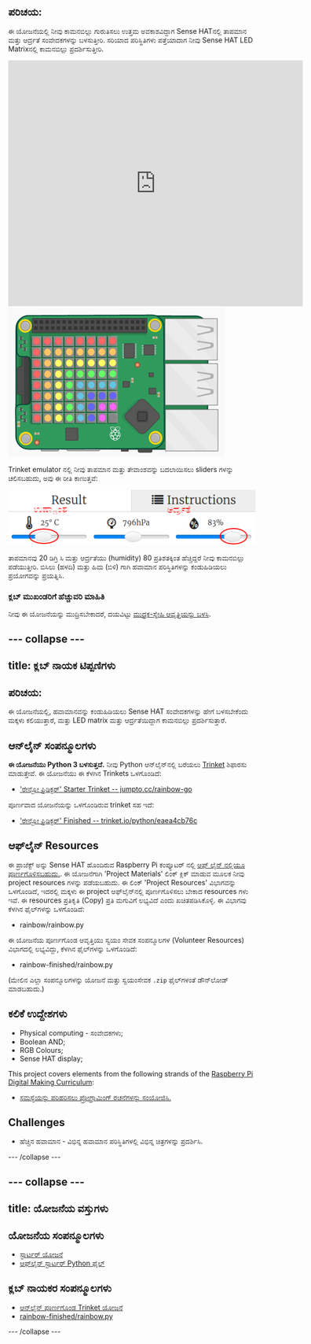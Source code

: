 ## ಪರಿಚಯ:

ಈ ಯೋಜನೆಯಲ್ಲಿ ನೀವು ಕಾಮನಬಿಲ್ಲು ಗುರುತಿಸಲು ಉತ್ತಮ ಅವಕಾಶವಿದ್ದಾಗ Sense HAT‌ನಲ್ಲಿ ತಾಪಮಾನ ಮತ್ತು ಆರ್ದ್ರತೆ ಸಂವೇದಕಗಳನ್ನು ಬಳಸುತ್ತೀರಿ. ಸರಿಯಾದ ಪರಿಸ್ಥಿತಿಗಳು ಪತ್ತೆಯಾದಾಗ ನೀವು Sense HAT LED Matrixನಲ್ಲಿ ಕಾಮನಬಿಲ್ಲು ಪ್ರದರ್ಶಿಸುತ್ತೀರಿ.

<div class="trinket">
  <iframe src="https://trinket.io/embed/python/eaea4cb76c?outputOnly=true&start=result" width="600" height="500" frameborder="0" marginwidth="0" marginheight="0" allowfullscreen>
</iframe> <img src="images/rainbow-final.png" />
</div>

Trinket emulator ನಲ್ಲಿ ನೀವು ತಾಪಮಾನ ಮತ್ತು ತೇವಾಂಶವನ್ನು ಬದಲಾಯಿಸಲು sliders ಗಳನ್ನು ಚಲಿಸಬಹುದು, ಅವು ಈ ರೀತಿ ಕಾಣುತ್ತವೆ:

![ಸ್ಕ್ರೀನ್‍ಶಾಟ್](images/rainbow-sliders.png)

ತಾಪಮಾನವು 20 ಡಿಗ್ರಿ ಸಿ ಮತ್ತು ಆರ್ದ್ರತೆಯು (humidity) 80 ಪ್ರತಿಶತಕ್ಕಿಂತ ಹೆಚ್ಚಿದ್ದರೆ ನೀವು ಕಾಮನಬಿಲ್ಲು ಪಡೆಯುತ್ತೀರಿ. ಬಿಸಿಲು (ಹಳದಿ) ಮತ್ತು ಹಿಮ (ಬಿಳಿ) ಗಾಗಿ ಹವಾಮಾನ ಪರಿಸ್ಥಿತಿಗಳನ್ನು ಕಂಡುಹಿಡಿಯಲು ಪ್ರಯೋಗವನ್ನು ಪ್ರಯತ್ನಿಸಿ.

### ಕ್ಲಬ್ ಮುಖಂಡರಿಗೆ ಹೆಚ್ಚುವರಿ ಮಾಹಿತಿ

ನೀವು ಈ ಯೋಜನೆಯನ್ನು ಮುದ್ರಿಸಬೇಕಾದರೆ, ದಯವಿಟ್ಟು [ಮುದ್ರಕ-ಸ್ನೇಹಿ ಆವೃತ್ತಿಯನ್ನು ಬಳಸಿ](https://projects.raspberrypi.org/en/projects/rainbow-predictor/print).

## \--- collapse \---

## title: ಕ್ಲಬ್ ನಾಯಕ ಟಿಪ್ಪಣಿಗಳು

## ಪರಿಚಯ:

ಈ ಯೋಜನೆಯಲ್ಲಿ, ಹವಾಮಾನವನ್ನು ಕಂಡುಹಿಡಿಯಲು Sense HAT ಸಂವೇದಕಗಳನ್ನು ಹೇಗೆ ಬಳಸಬೇಕೆಂದು ಮಕ್ಕಳು ಕಲಿಯುತ್ತಾರೆ, ಮತ್ತು LED matrix ಮತ್ತು ಆರ್ದ್ರತೆಯಿದ್ದಾಗ ಕಾಮನಬಿಲ್ಲು ಪ್ರದರ್ಶಿಸುತ್ತಾರೆ.

## ಆನ್‌ಲೈನ್ ಸಂಪನ್ಮೂಲಗಳು

**ಈ ಯೋಜನೆಯು Python 3 ಬಳಸುತ್ತದೆ.** ನೀವು Python ಆನ್‌ಲೈನ್‌ನಲ್ಲಿ ಬರೆಯಲು [Trinket](https://trinket.io/) ಶಿಫಾರಸು ಮಾಡುತ್ತೇವೆ. ಈ ಯೋಜನೆಯು ಈ ಕೆಳಗಿನ Trinkets ಒಳಗೊಂಡಿದೆ:

* ['ರೇನ್ಬೋ ಪ್ರಿಡಿಕ್ಟರ್' Starter Trinket -- jumpto.cc/rainbow-go](http://jumpto.cc/rainbow-go)

ಪೂರ್ಣವಾದ ಯೋಜನೆಯನ್ನು ಒಳಗೊಂಡಿರುವ trinket ಸಹ ಇದೆ:

* ['ರೇನ್ಬೋ ಪ್ರಿಡಿಕ್ಟರ್' Finished -- trinket.io/python/eaea4cb76c](https://trinket.io/python/eaea4cb76c)

## ಆಫ್‌ಲೈನ್ Resources

ಈ ಪ್ರಾಜೆಕ್ಟ್ ಅನ್ನು Sense HAT ಹೊಂದಿರುವ Raspberry Pi ಕಂಪ್ಯೂಟರ್ ನಲ್ಲಿ [ಆಫ್ ಲೈನ್ ನಲ್ಲಿಯೂ ಪೂರ್ಣಗೊಳಿಸಬಹುದು.](https://www.codeclubprojects.org/en-GB/resources/physical-sense-hat/). ಈ ಯೋಜನೆಗಾಗಿ 'Project Materials' ಲಿಂಕ್ ಕ್ಲಿಕ್ ಮಾಡುವ ಮೂಲಕ ನೀವು project resources ಗಳನ್ನು ಪಡೆಯಬಹುದು. ಈ ಲಿಂಕ್ 'Project Resources' ವಿಭಾಗವನ್ನು ಒಳಗೊಂಡಿದೆ, ಇದರಲ್ಲಿ ಮಕ್ಕಳು ಈ project ಆಫ್‌ಲೈನ್‌ನಲ್ಲಿ ಪೂರ್ಣಗೊಳಿಸಲು ಬೇಕಾದ resources ಗಳು ಇವೆ. ಈ resources ಪ್ರತಿಕೃತಿ (Copy) ಪ್ರತಿ ಮಗುವಿಗೆ ಲಭ್ಯವಿದೆ ಎಂದು ಖಚಿತಪಡಿಸಿಕೊಳ್ಳಿ. ಈ ವಿಭಾಗವು ಕೆಳಗಿನ ಫೈಲ್‌ಗಳನ್ನು ಒಳಗೊಂಡಿದೆ:

* rainbow/rainbow.py

ಈ ಯೋಜನೆಯ ಪೂರ್ಣಗೊಂಡ ಆವೃತ್ತಿಯು ಸ್ವಯಂ ಸೇವಕ ಸಂಪನ್ಮೂಲಗಳ (Volunteer Resources) ವಿಭಾಗದಲ್ಲಿ ಲಭ್ಯವಿದ್ದು, ಕೆಳಗಿನ ಫೈಲ್‌ಗಳನ್ನು ಒಳಗೊಂಡಿದೆ:

* rainbow-finished/rainbow.py

(ಮೇಲಿನ ಎಲ್ಲಾ ಸಂಪನ್ಮೂಲಗಳನ್ನು ಯೋಜನೆ ಮತ್ತು ಸ್ವಯಂಸೇವಕ `.zip` ಫೈಲ್‌ಗಳಂತೆ ಡೌನ್‌ಲೋಡ್ ಮಾಡಬಹುದು.)

## ಕಲಿಕೆ ಉದ್ದೇಶಗಳು

* Physical computing - ಸಂವೇದಕಗಳು;
* Boolean AND; 
* RGB Colours;
* Sense HAT display;

This project covers elements from the following strands of the [Raspberry Pi Digital Making Curriculum](https://rpf.io/curriculum):

* [ಸಮಸ್ಯೆಯನ್ನು ಪರಿಹರಿಸಲು ಪ್ರೋಗ್ರಾಮಿಂಗ್ ರಚನೆಗಳನ್ನು ಸಂಯೋಜಿಸಿ.](https://www.raspberrypi.org/curriculum/programming/builder)

## Challenges

* ಹೆಚ್ಚಿನ ಹವಾಮಾನ - ವಿಭಿನ್ನ ಹವಾಮಾನ ಪರಿಸ್ಥಿತಿಗಳಲ್ಲಿ ವಿಭಿನ್ನ ಚಿತ್ರಗಳನ್ನು ಪ್ರದರ್ಶಿಸಿ. 

\--- /collapse \---

## \--- collapse \---

## title: ಯೋಜನೆಯ ವಸ್ತುಗಳು

## ಯೋಜನೆಯ ಸಂಪನ್ಮೂಲಗಳು

* [ಸ್ಟಾರ್ಟರ್ ಯೋಜನೆ](http://jumpto.cc/rainbow-go)
* [ಆಫ್‌ಲೈನ್ ಸ್ಟಾರ್ಟರ್ Python ಫೈಲ್](resources/rainbow-rainbow.py)

## ಕ್ಲಬ್ ನಾಯಕರ ಸಂಪನ್ಮೂಲಗಳು

* [ಆನ್‌ಲೈನ್ ಪೂರ್ಣಗೊಂಡ Trinket ಯೋಜನೆ](https://trinket.io/python/eaea4cb76c)
* [rainbow-finished/rainbow.py](resources/rainbow-final-rainbow.py)

\--- /collapse \---
